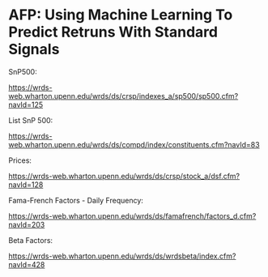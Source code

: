 # AFP: Using Machine Learning To Predict Retruns With Standard Signals

SnP500:

https://wrds-web.wharton.upenn.edu/wrds/ds/crsp/indexes_a/sp500/sp500.cfm?navId=125

List SnP 500:

https://wrds-web.wharton.upenn.edu/wrds/ds/compd/index/constituents.cfm?navId=83

Prices:

https://wrds-web.wharton.upenn.edu/wrds/ds/crsp/stock_a/dsf.cfm?navId=128

Fama-French Factors - Daily Frequency:

https://wrds-web.wharton.upenn.edu/wrds/ds/famafrench/factors_d.cfm?navId=203

Beta Factors:

https://wrds-web.wharton.upenn.edu/wrds/ds/wrdsbeta/index.cfm?navId=428
